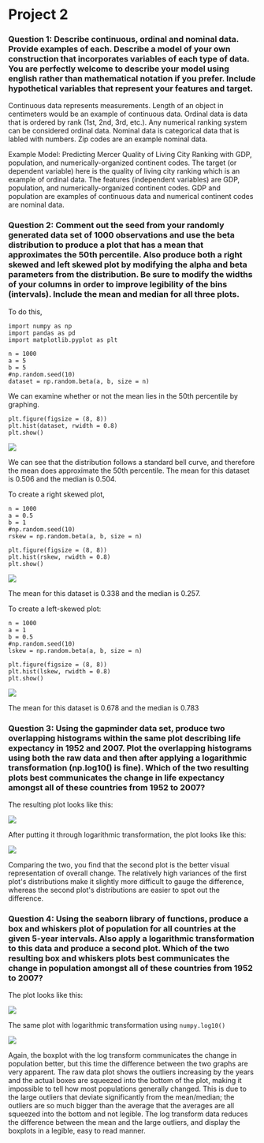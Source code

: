 # Project 2

### Question 1: Describe continuous, ordinal and nominal data. Provide examples of each. Describe a model of your own construction that incorporates variables of each type of data. You are perfectly welcome to describe your model using english rather than mathematical notation if you prefer. Include hypothetical variables that represent your features and target.

Continuous data represents measurements. Length of an object in centimeters would be an example of continuous data. Ordinal data is data that is ordered by rank (1st, 2nd, 3rd, etc.). Any numerical ranking system can be considered ordinal data. Nominal data is categorical data that is labled with numbers. Zip codes are an example nominal data. 

Example Model:
Predicting Mercer Quality of Living City Ranking with GDP, population, and numerically-organized continent codes. The target (or dependent variable) here is the quality of living city ranking which is an example of ordinal data. The features (independent variables) are GDP, population, and numerically-organized continent codes. GDP and population are examples of continuous data and numerical continent codes are nominal data. 

### Question 2: Comment out the seed from your randomly generated data set of 1000 observations and use the beta distribution to produce a plot that has a mean that approximates the 50th percentile. Also produce both a right skewed and left skewed plot by modifying the alpha and beta parameters from the distribution. Be sure to modify the widths of your columns in order to improve legibility of the bins (intervals). Include the mean and median for all three plots.

To do this, 
```
import numpy as np
import pandas as pd
import matplotlib.pyplot as plt

n = 1000
a = 5
b = 5
#np.random.seed(10)
dataset = np.random.beta(a, b, size = n)
```
We can examine whether or not the mean lies in the 50th percentile by graphing. 
```
plt.figure(figsize = (8, 8))
plt.hist(dataset, rwidth = 0.8)
plt.show()
```
![](data_50.PNG)

We can see that the distribution follows a standard bell curve, and therefore the mean does approximate the 50th percentile.
The mean for this dataset is 0.506 and the median is 0.504.

To create a right skewed plot, 
```
n = 1000
a = 0.5
b = 1
#np.random.seed(10)
rskew = np.random.beta(a, b, size = n)

plt.figure(figsize = (8, 8))
plt.hist(rskew, rwidth = 0.8)
plt.show()
```
![](rskew.PNG)

The mean for this dataset is 0.338 and the median is 0.257.

To create a left-skewed plot:
```
n = 1000
a = 1
b = 0.5
#np.random.seed(10)
lskew = np.random.beta(a, b, size = n)

plt.figure(figsize = (8, 8))
plt.hist(lskew, rwidth = 0.8)
plt.show()
```
![](lskew.PNG)

The mean for this dataset is 0.678 and the median is 0.783


### Question 3: Using the gapminder data set, produce two overlapping histograms within the same plot describing life expectancy in 1952 and 2007. Plot the overlapping histograms using both the raw data and then after applying a logarithmic transformation (np.log10() is fine). Which of the two resulting plots best communicates the change in life expectancy amongst all of these countries from 1952 to 2007?

The resulting plot looks like this:

![](52_07_life_exp.PNG)

After putting it through logarithmic transformation, the plot looks like this:

![](52_07_log_life_exp.PNG) 

Comparing the two, you find that the second plot is the better visual representation of overall change. 
The relatively high variances of the first plot's distributions make it slightly more difficult to gauge
the difference, whereas the second plot's distributions are easier to spot out the difference.

### Question 4: Using the seaborn library of functions, produce a box and whiskers plot of population for all countries at the given 5-year intervals. Also apply a logarithmic transformation to this data and produce a second plot. Which of the two resulting box and whiskers plots best communicates the change in population amongst all of these countries from 1952 to 2007?

The plot looks like this:

![](pop_box.PNG)

The same plot with logarithmic transformation using ```numpy.log10()```

![](log_pop_box.PNG)

Again, the boxplot with the log transform communicates the change in population better, but this time the difference between the two graphs are very apparent. The raw data plot shows the outliers increasing by the years and the actual boxes are squeezed into the bottom of the plot, making it impossible to tell how most populations generally changed. This is due to the large outliers that deviate significantly from the mean/median; the outliers are so much bigger than the average that the averages are all squeezed into the bottom and not legible. The log transform data reduces the difference between the mean and the large outliers, and display the boxplots in a legible, easy to read manner. 
